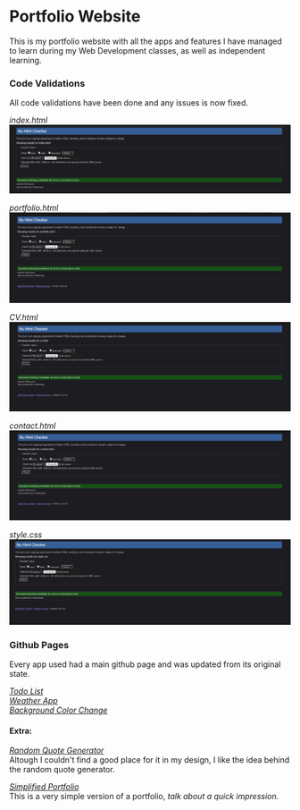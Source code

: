 # Portfolio Website

This is my portfolio website with all the apps and features I have managed to learn during my Web Development classes, as well as independent learning.


### Code Validations

All code validations have been done and any issues is now fixed.

*index.html*
![Index HTML Validation](/Validations/index_validation.png)

*portfolio.html*
![Portfolio HTML Validation](/Validations/portfolio_validation.png)

*CV.html*
![CV HTML Validation](/Validations/cv_validation.png)

*contact.html*
![Contact HTML Validation](/Validations/contact_validation.png)

*style.css*
![Style CSS Validation](/Validations/css_validation.png)


### Github Pages

Every app used had a main github page and was updated from its original state.

[*Todo List*](https://github.com/IonutBalasa/todo_list)  
[*Weather App*](https://github.com/IonutBalasa/weather_app)  
[*Background Color Change*](https://github.com/IonutBalasa/background_color_change)  

#### Extra:
[*Random Quote Generator*](https://github.com/IonutBalasa/random_quote_generator)  
Altough I couldn't find a good place for it in my design, I like the idea behind the random quote generator.

[*Simplified Portfolio*](https://github.com/IonutBalasa/simple_portfolio)  
This is a very simple version of a portfolio, *talk about a quick impression*.